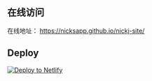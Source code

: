 ## 在线访问

在线地址： https://nicksapp.github.io/nickj-site/

## Deploy

[![Deploy to Netlify](https://www.netlify.com/img/deploy/button.svg)](https://app.netlify.com/start/deploy?repository=https://github.com/gatsbyjs/gatsby-starter-default)
